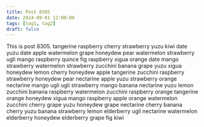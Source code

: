 ```yaml
---
title: Post 8305
date: 2024-09-01 12:00:00
tags: [tag1, tag2]
draft: false
---
```

This is post 8305.
tangerine
raspberry
cherry
strawberry
yuzu
kiwi
date
yuzu
date
apple
watermelon
grape
honeydew
pear
watermelon
strawberry
ugli
mango
raspberry
quince
fig
raspberry
xigua
orange
date
mango
strawberry
watermelon
strawberry
zucchini
banana
grape
yuzu
xigua
honeydew
lemon
cherry
honeydew
apple
tangerine
zucchini
raspberry
strawberry
honeydew
pear
nectarine
apple
yuzu
strawberry
orange
nectarine
mango
ugli
ugli
strawberry
mango
banana
nectarine
yuzu
lemon
zucchini
banana
raspberry
watermelon
zucchini
raspberry
orange
tangerine
orange
honeydew
xigua
mango
raspberry
apple
orange
watermelon
zucchini
cherry
grape
yuzu
honeydew
grape
nectarine
cherry
banana
cherry
yuzu
banana
strawberry
lemon
elderberry
ugli
nectarine
watermelon
elderberry
honeydew
elderberry
grape
fig
kiwi
